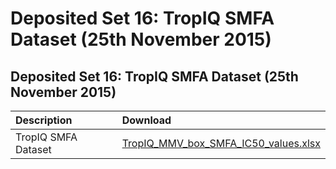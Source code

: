 # Deposited Set 16: TropIQ SMFA Dataset \(25th November 2015\)

## Deposited Set 16: TropIQ SMFA Dataset \(25th November 2015\)

| Description | Download |
| :--- | :--- |
| TropIQ SMFA Dataset | [TropIQ\_MMV\_box\_SMFA\_IC50\_values.xlsx](ftp://ftp.ebi.ac.uk/pub/databases/chembl/ChEMBLNTD/set16_tropiq/TropIQ_MMV_box_SMFA_IC50_values.xlsx) |

